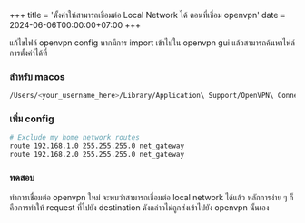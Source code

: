 +++
title = 'ตั้งค่าให้สามารถเชื่อมต่อ Local Network ได้ ตอนที่เชื่อม openvpn'
date = 2024-06-06T00:00:00+07:00
+++

แก้ไขไฟล์ openvpn config หากมีการ import เข้าไปใน openvpn gui แล้วสามารถค้นหาไฟล์การตั้งค่าได้ที่

### สำหรับ macos

```sh
/Users/<your_username_here>/Library/Application\ Support/OpenVPN\ Connect/profiles
```

### เพิ่ม config

```sh
# Exclude my home network routes
route 192.168.1.0 255.255.255.0 net_gateway
route 192.168.2.0 255.255.255.0 net_gateway
```

### ทดสอบ

ทำการเชื่อมต่อ openvpn ใหม่ จะพบว่าสามารถเชื่อมต่อ local network ได้แล้ว หลักการง่าย ๆ ก็คือการทำให้ request ที่ไปยัง destination ดังกล่าวไม่ถูกส่งเข้าไปยัง openvpn นั้นเอง
